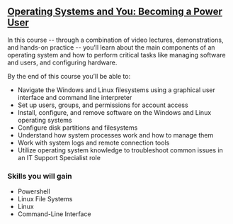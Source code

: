 ## [Operating Systems and You: Becoming a Power User](https://www.coursera.org/learn/os-power-user?specialization=google-it-support)

In this course -- through a combination of video lectures, demonstrations, and hands-on practice -- you’ll learn about the main components of an operating system and how to perform critical tasks like managing software and users, and configuring hardware.

By the end of this course you’ll be able to:

- Navigate the Windows and Linux filesystems using a graphical user interface and command line interpreter
- Set up users, groups, and permissions for account access
- Install, configure, and remove software on the Windows and Linux operating systems
- Configure disk partitions and filesystems
- Understand how system processes work and how to manage them
- Work with system logs and remote connection tools
- Utilize operating system knowledge to troubleshoot common issues in an IT Support Specialist role

### Skills you will gain

- Powershell
- Linux File Systems
- Linux
- Command-Line Interface
